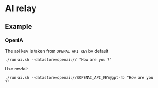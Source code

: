 # AI relay

## Example

### OpenIA 

The api key is taken from `OPENAI_API_KEY` by default

```
./run-ai.sh --datastore=openai:// "How are you ?"
```

Use model:
```
./run-ai.sh --datastore=openai://$OPENAI_API_KEY@gpt-4o "How are you ?"
```

